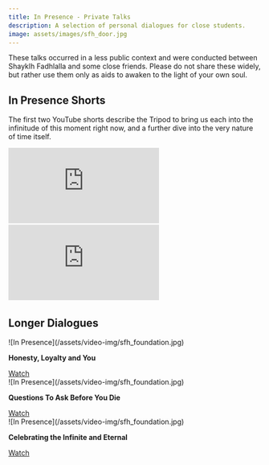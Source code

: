 ```yaml
---
title: In Presence - Private Talks
description: A selection of personal dialogues for close students.
image: assets/images/sfh_door.jpg
---
```


These talks occurred in a less public context and were conducted between Shayklh Fadhlalla and some close friends. Please do not share these widely, but rather use them only as aids to awaken to the light of your own soul.

## In Presence Shorts

The first two YouTube shorts describe the Tripod to bring us each into the infinitude of this moment right now, and a further dive into the very nature of time itself.

<iframe class="video-frame-half" src="https://www.youtube.com/embed/n26ZnSTwvgk" title="YouTube video player" frameborder="0" allow="accelerometer; autoplay; clipboard-write; encrypted-media; gyroscope; picture-in-picture" allowfullscreen></iframe>

<iframe class="video-frame-half" src="https://www.youtube.com/embed/XadiifGe4XA" title="YouTube video player" frameborder="0" allow="accelerometer; autoplay; clipboard-write; encrypted-media; gyroscope; picture-in-picture" allowfullscreen></iframe>

## Longer Dialogues

<div markdown="1" class="card video sidebar center gemoji center-content">

<div markdown="2" class="video-image">
![In Presence](/assets/video-img/sfh_foundation.jpg)
</div>

**Honesty, Loyalty and You**

<div markdown="3" class="video-link">
<a target="_blank" href="https://www.youtube.com/watch?v=pNkWjuWa1mQ">Watch</a>
</div>

</div>

<div markdown="1" class="card video sidebar center gemoji center-content">

<div markdown="2" class="video-image">
![In Presence](/assets/video-img/sfh_foundation.jpg)
</div>

**Questions To Ask Before You Die**

<div markdown="3" class="video-link">
<a target="_blank" href="https://www.youtube.com/watch?v=20bK6XqX6F0">Watch</a>
</div>

</div>

<div markdown="1" class="card video sidebar center gemoji center-content">

<div markdown="2" class="video-image">
![In Presence](/assets/video-img/sfh_foundation.jpg)
</div>

**Celebrating the Infinite and Eternal**

<div markdown="3" class="video-link">
<a target="_blank" href="https://www.youtube.com/watch?v=z0wnPGPd2Bc">Watch</a>
</div>

</div>

<div markdown="1" class="clear"></div>